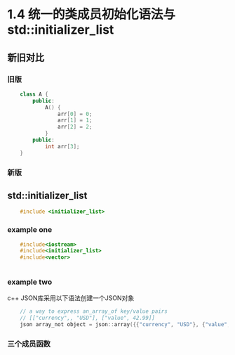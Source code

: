 # 1.4 统一的类成员初始化语法与std::initializer_list<T>
## 新旧对比

### 旧版

```c++
    class A {
        public:
            A() {
                arr[0] = 0;
                arr[1] = 1;
                arr[2] = 2;
            }
        public:
            int arr[3];
    }
```

### 新版


## std::initializer_list<T>

```c++
    #include <initializer_list>
```
### example one

```c++
    #include<iostream>
    #include<initializer_list>
    #include<vector>
    
```

### example two
c++ JSON库采用以下语法创建一个JSON对象
```c++
    // a way to express an_array_of key/value pairs
    // [["currency",, "USD"], ["value", 42.99]]
    json array_not object = json::array({{"currency", "USD"}, {"value", 42.99}});
```

### 三个成员函数
